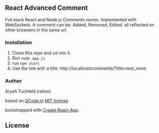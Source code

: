 ## React Advanced Comment

Full stack React and Node.js Comments rooms. Implemented with WebSockets.
A comment can be: Added, Removed, Edited. all reflected on other browsers in the same url.

### Installation

1.  Clone this repo and cd into it.
2.  Run `node app.js`
3.  run `npm start`
4.  Use the link with a title: http://localhost/comments/?title=test_room

### Author

Aryeh Tuchfeld (relion)

based on [QCode.in](http://www.qcode.in)
[MIT license](http://opensource.org/licenses/MIT).

bootstrapped with [Create React App](https://github.com/facebookincubator/create-react-app).

## License
